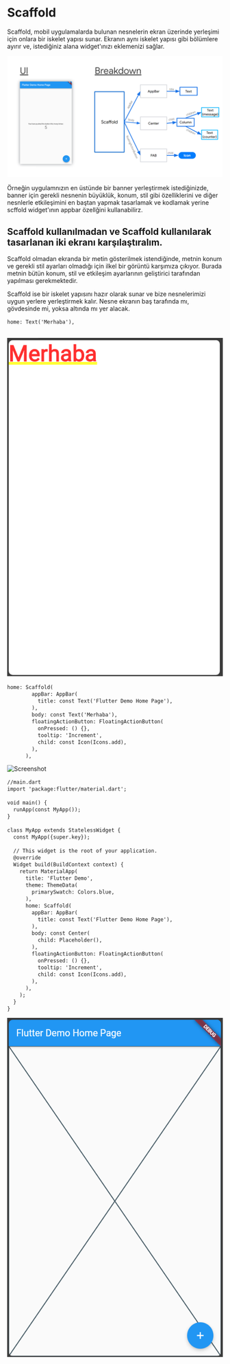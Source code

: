 # Scaffold

  Scaffold, mobil uygulamalarda bulunan nesnelerin ekran üzerinde yerleşimi için onlara bir iskelet yapısı sunar. Ekranın aynı iskelet yapısı gibi bölümlere ayırır ve, istediğiniz alana widget'ınızı eklemenizi sağlar. 

![Screenshot](images/Resim13.png)

  Örneğin uygulamnızın en üstünde bir banner yerleştirmek istediğinizde, banner için gerekli nesnenin büyüklük, konum, stil gibi özelliklerini ve diğer nesnlerle etkileşimini en baştan yapmak tasarlamak ve kodlamak yerine scffold widget'ının appbar özellğini kullanabilirz.


## Scaffold kullanılmadan ve Scaffold kullanılarak tasarlanan iki ekranı karşılaştıralım. 

Scaffold olmadan ekranda bir metin gösterilmek istendiğinde,  metnin konum ve gerekli stil ayarları olmadığı için ilkel bir görüntü karşımıza çıkıyor. Burada metnin bütün konum, stil ve etkileşim ayarlarının geliştirici tarafından yapılması gerekmektedir.

Scaffold ise bir iskelet yapısını hazır olarak sunar ve bize nesnelerimizi uygun yerlere yerleştirmek kalır. Nesne ekranın baş tarafında mı, gövdesinde mi, yoksa altında mı yer alacak.

````
home: Text('Merhaba'),
       
````
![Screenshot](images/without_scaffold.PNG)


````
home: Scaffold(
        appBar: AppBar(
          title: const Text('Flutter Demo Home Page'),
        ),
        body: const Text('Merhaba'),
        floatingActionButton: FloatingActionButton(
          onPressed: () {},
          tooltip: 'Increment',
          child: const Icon(Icons.add),
        ),
      ),
````

![Screenshot](images/with_scaffold.NG)


  

````
//main.dart
import 'package:flutter/material.dart';

void main() {
  runApp(const MyApp());
}

class MyApp extends StatelessWidget {
  const MyApp({super.key});

  // This widget is the root of your application.
  @override
  Widget build(BuildContext context) {
    return MaterialApp(
      title: 'Flutter Demo',
      theme: ThemeData(
        primarySwatch: Colors.blue,
      ),
      home: Scaffold(
        appBar: AppBar(
          title: const Text('Flutter Demo Home Page'),
        ),
        body: const Center(
          child: Placeholder(),
        ),
        floatingActionButton: FloatingActionButton(
          onPressed: () {},
          tooltip: 'Increment',
          child: const Icon(Icons.add),
        ),
      ),
    );
  }
}

````
![Screenshot](images/sacffold_app.png)
